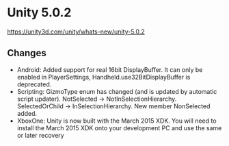 # Unity 5.0.2
https://unity3d.com/unity/whats-new/unity-5.0.2

## Changes

<ul>
<li>Android: Added support for real 16bit DisplayBuffer. It can only be enabled in PlayerSettings, Handheld.use32BitDisplayBuffer is deprecated.</li>
<li>Scripting: GizmoType enum has changed (and is updated by automatic script updater). NotSelected -&gt; NotInSelectionHierarchy. SelectedOrChild -&gt; InSelectionHierarchy. New member NonSelected added.</li>
<li>XboxOne: Unity is now built with the March 2015 XDK.  You will need to install the March 2015 XDK onto your development PC and use the same or later recovery</li>
</ul>

